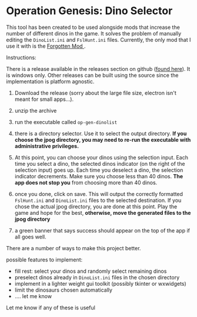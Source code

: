 # Operation Genesis: Dino Selector
This tool has been created to be used alongside mods that increase the number of different dinos in the game.
It solves the problem of manually editing the `DinoList.ini` and `FslHunt.ini` files. Currently, the only mod that I use it with is the [Forgotten Mod ](http://www.moddb.com/mods/jpog-the-forgotten) . 

Instructions:

There is a release available in the releases section on github ([found here](https://github.com/sohail288/op-genesis-dino-selector/releases)). It is windows only.  Other releases can be built using the source since the implementation is platform agnostic.

1) Download the release (sorry about the large file size, electron isn't meant for small apps...).

2) unzip the archive

3) run the executable called `op-gen-dinolist`

4) there is a directory selector. Use it to select the output directory. __If you choose the jpog directory, you may need to re-run the executable with administrative privileges.__

5) At this point, you can choose your dinos using the selection input. Each time you select a dino, the selected dinos indicator (on the right of the selection input) goes up.  Each time you deselect a dino, the selection indicator decrements. Make sure you choose less than 40 dinos. __The app does not stop you__ from choosing more than 40 dinos.

6) once you done, click on save.  This will output the correctly formatted `FslHunt.ini` and `DinoList.ini` files to the selected destination. If you chose the actual jpog directory, you are done at this point. Play the game and hope for the best, __otherwise, move the generated files to the jpog directory__

7) a green banner that says success should appear on the top of the app if all goes well.


There are a number of ways to make this project better. 

possible features to implement:

* fill rest: select your dinos and randomly select remaining dinos
* preselect dinos already in `DinoList.ini` files in the chosen directory
* implement in a lighter weight gui toolkit (possibly tkinter or wxwidgets)
* limit the dinosaurs chosen automatically
* .... let me know

Let me know if any of these is useful
